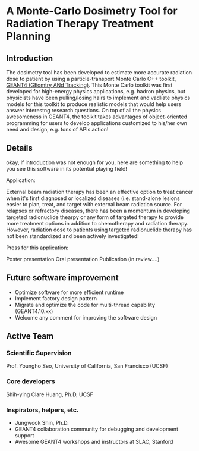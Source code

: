 A Monte-Carlo Dosimetry Tool for Radiation Therapy Treatment Planning
===================================================================================================

Introduction
-------------------
The dosimetry tool has been developed to estimate more accurate radiation dose to patient by using a particle-transport Monte Carlo C++ toolkit, [GEANT4 (GEomtry ANd Tracking)](http://geant4.cern.ch/).  This Monte Carlo toolkit was first developed for high-energy physics applications, e.g. hadron physics, but physicists have been pulling/losing hairs to  implement and vadliate physics models for this toolkit to produce realistic models that would help users answer interestng research questions.  On top of all the physics awesomeness in GEANT4, the toolkit takes advantages of object-oriented programming for users to develop applications customized to his/her own need and design, e.g. tons of APIs action!


Details
--------------------
okay, if introduction was not enough for you, here are something to help you see this software in its potential playing field!


Application:

External beam radiation therapy has been an effective option to treat cancer when it's first diagnosed or localized diseases (i.e. stand-alone lesions easier to plan, treat, and target with external beam radiation source.  For relapses or refractory diseases, there has been a momentum in developing targeted radionuclide thearpy or any form of targeted therapy to provide more treatment options in addition to chemotherapy and radiation therapy.  However, radiation dose to patients using targeted radionuclide therapy has not been standardized and been actively investigated!


Press for this application:

Poster presentation
Oral presentation
Publication (in review....)

Future software improvement
----------------------------
- Optimize software for more efficient runtime
- Implement factory design pattern
- Migrate and optimize the code for multi-thread capability (GEANT4.10.xx)
- Welcome any comment for improving the software design


Active Team
------------------------

### Scientific Supervision
Prof. Youngho Seo, University of California, San Francisco (UCSF)

### Core developers
Shih-ying Clare Huang, Ph.D, UCSF

### Inspirators, helpers, etc.
- Jungwook Shin, Ph.D.
- GEANT4 collaboration community for debugging and development support
- Awesome GEANT4 workshops and instructors at SLAC, Stanford






